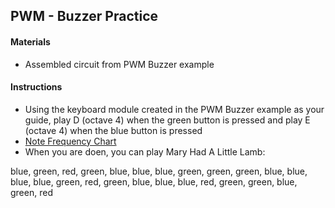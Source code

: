 ## PWM - Buzzer Practice

#### Materials
 - Assembled circuit from PWM Buzzer example

#### Instructions
 - Using the keyboard module created in the PWM Buzzer example as your guide, play D (octave 4) when the green button is pressed and play E (octave 4) when the blue button is pressed
 - [Note Frequency Chart](NoteFrequencyChart.pdf)
 - When you are doen, you can play Mary Had A Little Lamb:
 
blue, green, red, green, blue, blue, blue,
green, green, green,
blue, blue, blue,
blue, green, red, green, blue, blue, blue, red, green, green, blue, green, red
 
